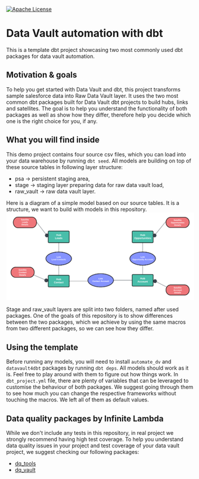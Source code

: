[![Apache License](https://img.shields.io/badge/License-Apache%202.0-blue.svg)](https://opensource.org/licenses/Apache-2.0)
# Data Vault automation with dbt
This is a template dbt project showcasing two most commonly used dbt packages for data vault automation.
## Motivation & goals
To help you get started with Data Vault and dbt, this project transforms sample salesforce data into Raw Data Vault layer. It uses the two most common dbt packages built for Data Vault dbt projects to build hubs, links and satellites. The goal is to help you understand the functionality of both packages as well as show how they differ, therefore help you decide which one is the right choice for you, if any.

## What you will find inside
This demo project contains four source csv files, which you can load into your data warehouse by running `dbt seed`.
All models are building on top of these source tables in following layer structure:
- psa -> persistent staging area,
- stage -> staging layer preparing data for raw data vault load,
- raw_vault -> raw data vault layer.

Here is a diagram of a simple model based on our source tables. It is a structure, we want to build with models in this repository.
![diagram](https://github.com/Stevedow99/dbt_datavault_demo/raw/c369942c59283622e57969f70d61ddd0507a2651/assets/dbt_vault_img.png?raw=true)


Stage and raw_vault layers are split into two folders, named after used packages. One of the goals of this repository is to show differences between the two packages, which we achieve by using the same macros from two different packages, so we can see how they differ.

## Using the template
Before running any models, you will need to install `automate_dv` and `datavault4dbt` packages by running `dbt deps`.
All models should work as it is. Feel free to play around with them to figure out how things work. In `dbt_project.yml` file, there are plenty of variables that can be leveraged to customise the behaviour of both packages. We suggest going through them to see how much you can change the respective frameworks without touching the macros. We left all of them as default values.

## Data quality packages by Infinite Lambda
While we don't include any tests in this repository, in real project we strongly recommend having high test coverage. 
To help you understand data quality issues in your project and test coverage of your data vault project, we suggest checking our following packages:
- [dq_tools](https://hub.getdbt.com/infinitelambda/dq_tools/latest/)
- [dq_vault](https://hub.getdbt.com/infinitelambda/dq_vault/latest/)